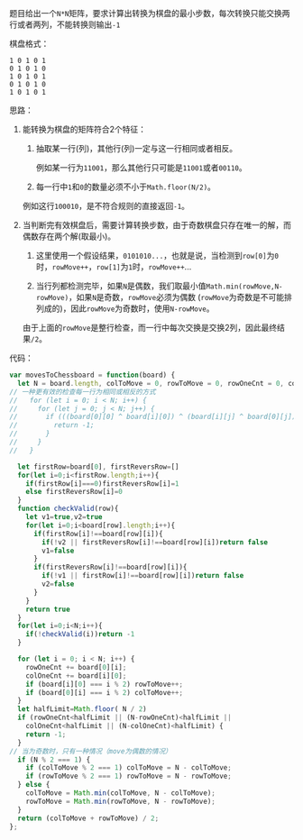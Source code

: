 题目给出一个`N*N`矩阵，要求计算出转换为棋盘的最小步数，每次转换只能交换两行或者两列，不能转换则输出`-1`

棋盘格式：
```
1 0 1 0 1
0 1 0 1 0
1 0 1 0 1
0 1 0 1 0
1 0 1 0 1
```

思路：

1. 能转换为棋盘的矩阵符合2个特征：
    1. 抽取某一行(列)，其他行(列)一定与这一行相同或者相反。
    
        例如某一行为`11001`，那么其他行只可能是`11001`或者`00110`。
    
    2. 每一行中`1`和`0`的数量必须不小于`Math.floor(N/2)`。

    例如这行`100010`，是不符合规则的直接返回`-1`。

2. 当判断完有效棋盘后，需要计算转换步数，由于奇数棋盘只存在唯一的解，而偶数存在两个解(取最小)。

    1. 这里使用一个假设结果，`0101010...`，也就是说，当检测到`row[0]`为`0`时，`rowMove++`，`row[1]`为`1`时，`rowMove++`...
    
    2. 当行列都检测完毕，如果`N`是偶数，我们取最小值`Math.min(rowMove,N-rowMove)`，如果`N`是奇数，`rowMove`必须为偶数
    (`rowMove`为奇数是不可能排列成的)，因此`rowMove`为奇数时，使用`N-rowMove`。
    
    由于上面的`rowMove`是整行检查，而一行中每次交换是交换2列，因此最终结果`/2`。
    
代码：
```js
var movesToChessboard = function(board) {
  let N = board.length, colToMove = 0, rowToMove = 0, rowOneCnt = 0, colOneCnt = 0;
// 一种更有效的检查每一行为相同或相反的方式
//   for (let i = 0; i < N; i++) {
//     for (let j = 0; j < N; j++) {
//       if (((board[0][0] ^ board[i][0]) ^ (board[i][j] ^ board[0][j])) == 1) {
//         return -1;
//       }
//     }
//   }

  let firstRow=board[0], firstReversRow=[]
  for(let i=0;i<firstRow.length;i++){
    if(firstRow[i]===0)firstReversRow[i]=1
    else firstReversRow[i]=0
  }
  function checkValid(row){
    let v1=true,v2=true
    for(let i=0;i<board[row].length;i++){
      if(firstRow[i]!==board[row][i]){
        if(!v2 || firstReversRow[i]!==board[row][i])return false
        v1=false
      }
      if(firstReversRow[i]!==board[row][i]){
        if(!v1 || firstRow[i]!==board[row][i])return false
        v2=false
      }
    }
    return true
  }
  for(let i=0;i<N;i++){
    if(!checkValid(i))return -1
  }

  for (let i = 0; i < N; i++) {
    rowOneCnt += board[0][i];
    colOneCnt += board[i][0];
    if (board[i][0] === i % 2) rowToMove++;
    if (board[0][i] === i % 2) colToMove++;
  }
  let halfLimit=Math.floor( N / 2)
  if (rowOneCnt<halfLimit || (N-rowOneCnt)<halfLimit ||
    colOneCnt<halfLimit || (N-colOneCnt)<halfLimit) {
    return -1;
  }
// 当为奇数时，只有一种情况（move为偶数的情况）
  if (N % 2 === 1) {
    if (colToMove % 2 === 1) colToMove = N - colToMove;
    if (rowToMove % 2 === 1) rowToMove = N - rowToMove;
  } else {
    colToMove = Math.min(colToMove, N - colToMove);
    rowToMove = Math.min(rowToMove, N - rowToMove);
  }
  return (colToMove + rowToMove) / 2;
};
```